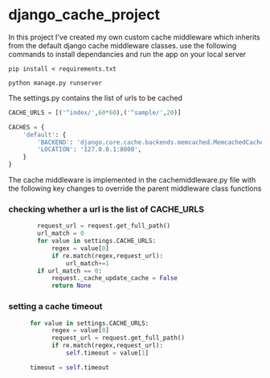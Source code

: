 # django_cache_project
In this project I've created my own custom cache middleware which inherits from the default django cache middleware classes.
use the following commands to install dependancies and run the app on your local server

```
pip install < requirements.txt

python manage.py runserver 
```
The settings.py contains the list of urls to be cached

```python
CACHE_URLS = [('^index/',60*60),('^sample/',20)]

CACHES = {
    'default': {
        'BACKEND': 'django.core.cache.backends.memcached.MemcachedCache',
        'LOCATION': '127.0.0.1:8000',
    }
}
```

The cache middleware is implemented in the cachemiddleware.py file with the following key changes to override the parent middleware 
class functions

### checking whether a url is the list of CACHE_URLS

```python
        request_url = request.get_full_path()
        url_match = 0
        for value in settings.CACHE_URLS:
            regex = value[0]
            if re.match(regex,request_url):
                url_match+=1
        if url_match == 0:
            request._cache_update_cache = False
            return None
```

### setting a cache timeout

```python
      for value in settings.CACHE_URLS:
            regex = value[0]
            request_url = request.get_full_path()
            if re.match(regex,request_url):
                self.timeout = value[1]

      timeout = self.timeout
```
